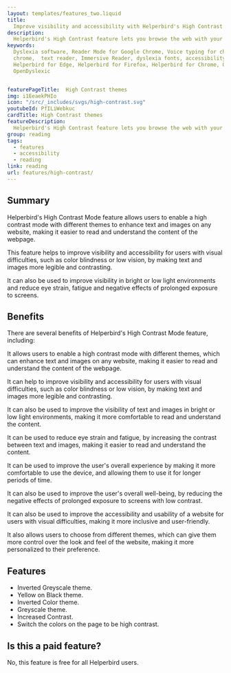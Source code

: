 ```yaml
---
layout: templates/features_two.liquid
title:
  Improve visibility and accessibility with Helperbird's High Contrast Mode feature
description:
  Helperbird's High Contrast feature lets you browse the web with your choice of several high-contrast color filters designed to make it easier to read text.
keywords:
  Dyslexia software, Reader Mode for Google Chrome, Voice typing for chrome, Text to speech for
  chrome,  text reader, Immersive Reader, dyslexia fonts, accessibility software, dyslexia software,
  Helperbird for Edge, Helperbird for Firefox, Helperbird for Chrome, Opendyslexic for Chrome,
  OpenDyslexic


featurePageTitle:  High Contrast themes
img: i1EeaekPHIo
icon: "/src/_includes/svgs/high-contrast.svg"
youtubeId: PfILiWebkuc
cardTitle: High Contrast themes
featureDescription:
  Helperbird's High Contrast feature lets you browse the web with your choice of several high-contrast color filters designed to make it easier to read text.
group: reading
tags: 
  - features
  - accessibility
  - reading
link: reading
url: features/high-contrast/
---
```



## Summary

Helperbird's High Contrast Mode feature allows users to enable a high contrast mode with different themes to enhance text and images on any website, making it easier to read and understand the content of the webpage. 

This feature helps to improve visibility and accessibility for users with visual difficulties, such as color blindness or low vision, by making text and images more legible and contrasting.

It can also be used to improve visibility in bright or low light environments and reduce eye strain, fatigue and negative effects of prolonged exposure to screens.

##  Benefits

There are several benefits of Helperbird's High Contrast Mode feature, including:

It allows users to enable a high contrast mode with different themes, which can enhance text and images on any website, making it easier to read and understand the content of the webpage.

It can help to improve visibility and accessibility for users with visual difficulties, such as color blindness or low vision, by making text and images more legible and contrasting.

It can also be used to improve the visibility of text and images in bright or low light environments, making it more comfortable to read and understand the content.

It can be used to reduce eye strain and fatigue, by increasing the contrast between text and images, making it easier to read and understand the content.

It can be used to improve the user's overall experience by making it more comfortable to use the device, and allowing them to use it for longer periods of time.

It can also be used to improve the user's overall well-being, by reducing the negative effects of prolonged exposure to screens with low contrast.

It can also be used to improve the accessibility and usability of a website for users with visual difficulties, making it more inclusive and user-friendly.

It also allows users to choose from different themes, which can give them more control over the look and feel of the website, making it more personalized to their preference.


## Features

- Inverted Greyscale theme.
- Yellow on Black theme.
- Inverted Color theme.
- Greyscale theme.
- Increased Contrast.
- Switch the colors on the page to be high contrast.



## Is this a paid feature?

No, this feature is free for all Helperbird users.












